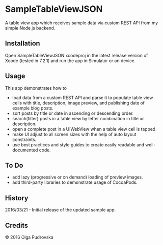 # SampleTableViewJSON
A table view app which receives sample data via custom REST API from my simple Node.js backend.

## Installation

Open SampleTableViewJSON.xcodeproj in the latest release version of Xcode (tested in 7.2.1) and run the app in Simulator or on device.

## Usage

This app demonstrates how to

* load data from a custom REST API and parse it to populate table view cells with title, description, image preview, and publishing date of example blog posts.
* sort posts by title or date in ascending or descending order.
* search(filter) posts in a table view by letter combination in title or description.
* open a complete post in a UIWebView when a table view cell is tapped.
* make UI adjust to all screen sizes with the help of auto layout constraints.
* use best practices and style guides to create easily readable and well-documented code.

## To Do

* add lazy (progressive or on demand) loading of preview images.
* add third-party libraries to demonstrate usage of CocoaPods.

## History

2016/03/21 - Initial release of the updated sample app.

## Credits

&copy; 2016 Olga Pudrovska
